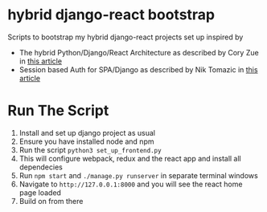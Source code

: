 # hybrid django-react bootstrap
Scripts to bootstrap my hybrid django-react projects set up inspired by 
* The hybrid Python/Django/React Architecture as described by Cory Zue in [this article](https://www.saaspegasus.com/guides/modern-javascript-for-django-developers/integrating-javascript-pipeline/)
* Session based Auth for SPA/Django as described by Nik Tomazic in [this article](https://testdriven.io/blog/django-spa-auth/)
# Run The Script
1. Install and set up django project as usual 
2. Ensure you have installed node and npm
3. Run the script `python3 set_up_frontend.py`
4. This will configure webpack, redux and the react app and install all dependecies
5. Run `npm start` and `./manage.py runserver` in separate terminal windows
6. Navigate to `http://127.0.0.1:8000` and you will see the react home page loaded
7. Build on from there